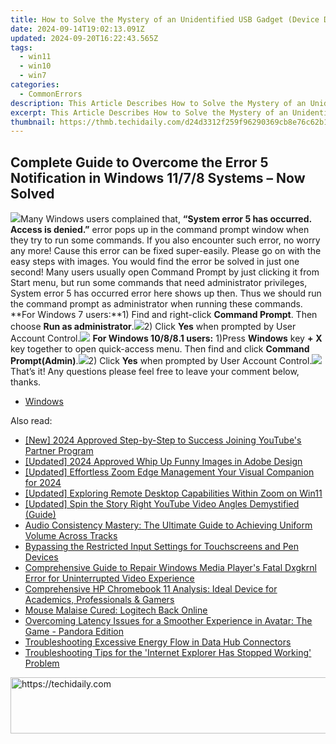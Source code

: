 ```yaml
---
title: How to Solve the Mystery of an Unidentified USB Gadget (Device Descriptor Problems)
date: 2024-09-14T19:02:13.091Z
updated: 2024-09-20T16:22:43.565Z
tags:
  - win11
  - win10
  - win7
categories:
  - CommonErrors
description: This Article Describes How to Solve the Mystery of an Unidentified USB Gadget (Device Descriptor Problems)
excerpt: This Article Describes How to Solve the Mystery of an Unidentified USB Gadget (Device Descriptor Problems)
thumbnail: https://thmb.techidaily.com/d24d3312f259f96290369cb8e76c62b1a0988c7f8875e215ef19c949ace9cb7a.jpg
---
```


## Complete Guide to Overcome the Error 5 Notification in Windows 11/7/8 Systems – Now Solved

![](https://images.drivereasy.com/wp-content/uploads/2017/05/1-21.jpg)Many Windows users complained that,   **“System error 5 has occurred. Access is denied.”** error pops up in the command prompt window when they try to run some commands. If you also encounter such error, no worry any more! Cause this error can be fixed super-easily. Please go on with the easy steps with images. You would find the error be solved in just one second! Many users usually open Command Prompt by just clicking it from Start menu, but run some commands that need  administrator privileges, System error 5 has occurred error here shows up then. Thus we should run the command prompt as administrator when running these commands. **For Windows 7 users:**1) Find and right-click **Command Prompt**. Then choose **Run as administrator**.![](https://images.drivereasy.com/wp-content/uploads/2017/05/2-23.jpg)2) Click **Yes** when prompted by User Account Control.![](https://images.drivereasy.com/wp-content/uploads/2017/05/5-18.jpg) **For Windows 10/8/8.1 users:** 1)Press **Windows** key **\+** **X** key together to open quick-access menu. Then find and click **Command Prompt(Admin)**.![](https://images.drivereasy.com/wp-content/uploads/2017/05/3-22.jpg)2) Click **Yes** when prompted by User Account Control.![](https://images.drivereasy.com/wp-content/uploads/2017/05/4-26.jpg)That’s it! Any questions please feel free to leave your comment below, thanks.

* [Windows](https://tools.techidaily.com/drivereasy/download/)

<ins class="adsbygoogle"
     style="display:block"
     data-ad-format="autorelaxed"
     data-ad-client="ca-pub-7571918770474297"
     data-ad-slot="1223367746"></ins>

<ins class="adsbygoogle"
     style="display:block"
     data-ad-client="ca-pub-7571918770474297"
     data-ad-slot="8358498916"
     data-ad-format="auto"
     data-full-width-responsive="true"></ins>

<span class="atpl-alsoreadstyle">Also read:</span>
<div><ul>
<li><a href="https://youtube-zero.techidaily.com/024-approved-step-by-step-to-success-joining-youtubes-partner-program/"><u>[New] 2024 Approved Step-by-Step to Success Joining YouTube's Partner Program</u></a></li>
<li><a href="https://article-tips.techidaily.com/updated-2024-approved-whip-up-funny-images-in-adobe-design/"><u>[Updated] 2024 Approved Whip Up Funny Images in Adobe Design</u></a></li>
<li><a href="https://screen-activity-recording.techidaily.com/updated-effortless-zoom-edge-management-your-visual-companion-for-2024/"><u>[Updated] Effortless Zoom Edge Management Your Visual Companion for 2024</u></a></li>
<li><a href="https://some-knowledge.techidaily.com/updated-exploring-remote-desktop-capabilities-within-zoom-on-win11/"><u>[Updated] Exploring Remote Desktop Capabilities Within Zoom on Win11</u></a></li>
<li><a href="https://facebook-video-share.techidaily.com/updated-spin-the-story-right-youtube-video-angles-demystified-guide/"><u>[Updated] Spin the Story Right YouTube Video Angles Demystified (Guide)</u></a></li>
<li><a href="https://tech-savvy.techidaily.com/audio-consistency-mastery-the-ultimate-guide-to-achieving-uniform-volume-across-tracks/"><u>Audio Consistency Mastery: The Ultimate Guide to Achieving Uniform Volume Across Tracks</u></a></li>
<li><a href="https://common-error.techidaily.com/bypassing-the-restricted-input-settings-for-touchscreens-and-pen-devices/"><u>Bypassing the Restricted Input Settings for Touchscreens and Pen Devices</u></a></li>
<li><a href="https://common-error.techidaily.com/comprehensive-guide-to-repair-windows-media-players-fatal-dxgkrnl-error-for-uninterrupted-video-experience/"><u>Comprehensive Guide to Repair Windows Media Player's Fatal Dxgkrnl Error for Uninterrupted Video Experience</u></a></li>
<li><a href="https://buynow-marvelous.techidaily.com/comprehensive-hp-chromebook-11-analysis-ideal-device-for-academics-professionals-and-gamers/"><u>Comprehensive HP Chromebook 11 Analysis: Ideal Device for Academics, Professionals & Gamers</u></a></li>
<li><a href="https://common-error.techidaily.com/mouse-malaise-cured-logitech-back-online/"><u>Mouse Malaise Cured: Logitech Back Online</u></a></li>
<li><a href="https://win-blog.techidaily.com/overcoming-latency-issues-for-a-smoother-experience-in-avatar-the-game-pandora-edition/"><u>Overcoming Latency Issues for a Smoother Experience in Avatar: The Game - Pandora Edition</u></a></li>
<li><a href="https://common-error.techidaily.com/troubleshooting-excessive-energy-flow-in-data-hub-connectors/"><u>Troubleshooting Excessive Energy Flow in Data Hub Connectors</u></a></li>
<li><a href="https://common-error.techidaily.com/troubleshooting-tips-for-the-internet-explorer-has-stopped-working-problem/"><u>Troubleshooting Tips for the 'Internet Explorer Has Stopped Working' Problem</u></a></li>
</ul></div>

<!-- affiliate ads begin -->
<a href="https://aligracehair.sjv.io/c/5597632/1918666/19272" target="_top" id="1918666">
  <img src="//a.impactradius-go.com/display-ad/19272-1918666" border="0" alt="https://techidaily.com" width="728" height="90"/>
</a>
<img height="0" width="0" src="https://aligracehair.sjv.io/i/5597632/1918666/19272" style="position:absolute;visibility:hidden;" border="0" />
<!-- affiliate ads end -->

